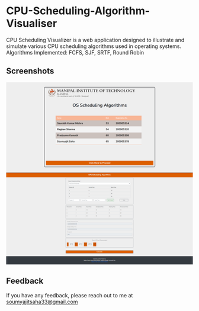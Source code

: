 # CPU-Scheduling-Algorithm-Visualiser

CPU Scheduling Visualizer is a web application designed to illustrate and simulate various CPU scheduling algorithms used in operating systems.<br>
Algorithms Implemented: FCFS, SJF, SRTF, Round Robin


## Screenshots
![App Main Page](https://github.com/PythonOP/CPU-Scheduling-Algorithm-Visualiser/blob/main/demo2.png)
![App Screenshot](https://github.com/PythonOP/CPU-Scheduling-Algorithm-Visualiser/blob/main/demo.png)


## Feedback

If you have any feedback, please reach out to me at soumyajitsaha33@gmail.com

